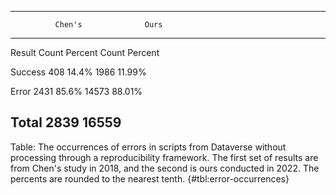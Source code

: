 
------------------------------------------------
              Chen's              Ours 
  --------- -------- --------- ------- ---------
  Result       Count   Percent   Count   Percent

  Success        408     14.4%   1986     11.99%

  Error         2431     85.6%   14573    88.01%

  Total         2839             16559 
------------------------------------------------


Table: The occurrences of errors in scripts from Dataverse without
processing through a reproducibility framework. The first set of
results are from Chen's study in 2018, and the second is ours
conducted in 2022. The percents are rounded to the nearest tenth. {#tbl:error-occurrences}
